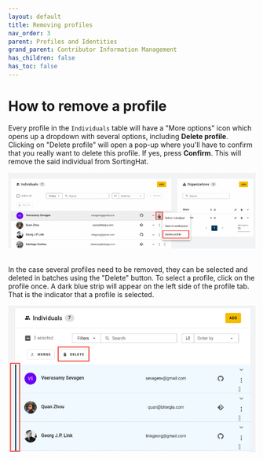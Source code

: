 ```yaml
---
layout: default
title: Removing profiles
nav_order: 3
parent: Profiles and Identities
grand_parent: Contributor Information Management
has_children: false
has_toc: false
---
```


# How to remove a profile

Every profile in the <code>Individuals</code> table will have a "More options" icon which opens up a dropdown with several options, including <strong>Delete profile</strong>. Clicking on "Delete profile" will open a pop-up where you'll have to confirm that you really want to delete this profile. If yes, press <strong>Confirm</strong>. This will remove the said individual from SortingHat.<br>

![remove-profile](./assets/remove-profile.png)
<br><br>

In the case several profiles need to be removed, they can be selected and deleted in batches using the "Delete" button. To select a profile, click on the profile once. A dark blue strip will appear on the left side of the profile tab. That is the indicator that a profile is selected.

![batch-delete](./assets/batch-delete.png)
<br>
